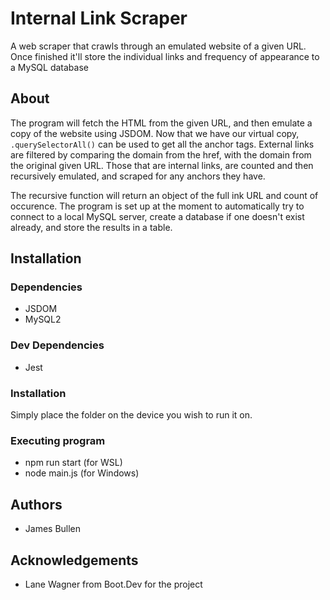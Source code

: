 # Internal Link Scraper
A web scraper that crawls through an emulated website of a given URL. Once finished it'll store the individual links and frequency of appearance to a MySQL database

## About
The program will fetch the HTML from the given URL, and then emulate a copy of the website using JSDOM. Now that we have our virtual copy, `.querySelectorAll()` can be used to get all the anchor tags. External links are filtered by comparing the domain from the href, with the domain from the original given URL. Those that are internal links, are counted and then recursively emulated, and scraped for any anchors they have.

The recursive function will return an object of the full ink URL and count of occurence. The program is set up at the moment to automatically try to connect to a local MySQL server, create a database if one doesn't exist already, and store the results in a table.

## Installation
### Dependencies
- JSDOM
- MySQL2

### Dev Dependencies
- Jest

### Installation
Simply place the folder on the device you wish to run it on.

### Executing program
- npm run start <website URL> (for WSL)
- node main.js <website URL> (for Windows)

## Authors
- James Bullen

## Acknowledgements
- Lane Wagner from Boot.Dev for the project